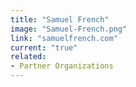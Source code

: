 ```yaml
---
title: "Samuel French"
image: "Samuel-French.png"
link: "samuelfrench.com"
current: "true"
related:
- Partner Organizations
---
```

